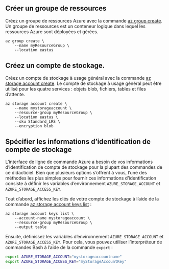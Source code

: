 ## <a name="create-a-resource-group"></a>Créer un groupe de ressources

Créez un groupe de ressources Azure avec la commande [az group create](/cli/azure/group#az_group_create). Un groupe de ressources est un conteneur logique dans lequel les ressources Azure sont déployées et gérées.

```azurecli-interactive
az group create \
    --name myResourceGroup \
    --location eastus
```

## <a name="create-a-storage-account"></a>Créez un compte de stockage.

Créez un compte de stockage à usage général avec la commande [az storage account create](/cli/azure/storage/account#create). Le compte de stockage à usage général peut être utilisé pour les quatre services : objets blob, fichiers, tables et files d’attente. 

```azurecli-interactive
az storage account create \
    --name mystorageaccount \
    --resource-group myResourceGroup \
    --location eastus \
    --sku Standard_LRS \
    --encryption blob
```

## <a name="specify-storage-account-credentials"></a>Spécifier les informations d’identification de compte de stockage

L’interface de ligne de commande Azure a besoin de vos informations d’identification de compte de stockage pour la plupart des commandes de ce didacticiel. Bien que plusieurs options s’offrent à vous, l’une des méthodes les plus simples pour fournir ces informations d’identification consiste à définir les variables d’environnement `AZURE_STORAGE_ACCOUNT` et `AZURE_STORAGE_ACCESS_KEY`.

Tout d’abord, affichez les clés de votre compte de stockage à l’aide de la commande [az storage account keys list](/cli/azure/storage/account/keys#list) :

```azurecli-interactive
az storage account keys list \
    --account-name mystorageaccount \
    --resource-group myResourceGroup \
    --output table
```

Ensuite, définissez les variables d’environnement `AZURE_STORAGE_ACCOUNT` et `AZURE_STORAGE_ACCESS_KEY`. Pour cela, vous pouvez utiliser l’interpréteur de commandes Bash à l’aide de la commande `export` :

```bash
export AZURE_STORAGE_ACCOUNT="mystorageaccountname"
export AZURE_STORAGE_ACCESS_KEY="myStorageAccountKey"
```